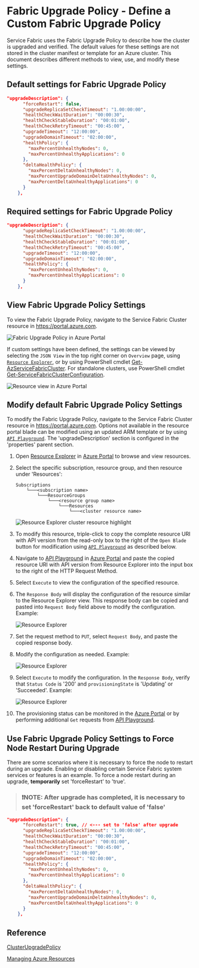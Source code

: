 # Fabric Upgrade Policy - Define a Custom Fabric Upgrade Policy

Service Fabric uses the Fabric Upgrade Policy to describe how the cluster is upgraded and verified. The default values for these settings are not stored in the cluster manifest or template for an Azure cluster. This document describes different methods to view, use, and modify these settings.

## Default settings for Fabric Upgrade Policy

```json
"upgradeDescription": {
      "forceRestart": false,
      "upgradeReplicaSetCheckTimeout": "1.00:00:00",
      "healthCheckWaitDuration": "00:00:30",
      "healthCheckStableDuration": "00:01:00",
      "healthCheckRetryTimeout": "00:45:00",
      "upgradeTimeout": "12:00:00",
      "upgradeDomainTimeout": "02:00:00",
      "healthPolicy": {
        "maxPercentUnhealthyNodes": 0,
        "maxPercentUnhealthyApplications": 0
      },
      "deltaHealthPolicy": {
        "maxPercentDeltaUnhealthyNodes": 0,
        "maxPercentUpgradeDomainDeltaUnhealthyNodes": 0,
        "maxPercentDeltaUnhealthyApplications": 0
      }
    },
```

## Required settings for Fabric Upgrade Policy

```json
"upgradeDescription": {
      "upgradeReplicaSetCheckTimeout": "1.00:00:00",
      "healthCheckWaitDuration": "00:00:30",
      "healthCheckStableDuration": "00:01:00",
      "healthCheckRetryTimeout": "00:45:00",
      "upgradeTimeout": "12:00:00",
      "upgradeDomainTimeout": "02:00:00",
      "healthPolicy": {
        "maxPercentUnhealthyNodes": 0,
        "maxPercentUnhealthyApplications": 0
      }
    },
```

## View Fabric Upgrade Policy Settings

To view the Fabric Upgrade Policy, navigate to the Service Fabric Cluster resource in <https://portal.azure.com>.

![Fabric Upgrade Policy in Azure Portal](../media/portal-upgrade-policy1.png)

If custom settings have been defined, the settings can be viewed by selecting the `JSON View` in the top right corner on `Overview` page, using [`Resource Explorer`](https://portal.azure.com/#view/HubsExtension/ArmExplorerBlade), or by using PowerShell cmdlet [Get-AzServiceFabricCluster](https://docs.microsoft.com/powershell/module/az.servicefabric/get-azservicefabriccluster). For standalone clusters, use PowerShell cmdlet [Get-ServiceFabricClusterConfiguration](https://docs.microsoft.com/powershell/module/servicefabric/get-servicefabricclusterconfiguration?view=azureservicefabricps).

![Resource view in Azure Portal](../media/resource-explorer-steps/portal-resource-view.png)

## Modify default Fabric Upgrade Policy Settings

To modify the Fabric Upgrade Policy, navigate to the Service Fabric Cluster resource in <https://portal.azure.com>. Options not available in the resource portal blade can be modified using an updated ARM template or by using [`API Playground`](https://portal.azure.com/#view/Microsoft_Azure_Resources/ArmPlayground). The 'upgradeDescription' section is configured in the 'properties' parent section.

1. Open [Resource Explorer](https://portal.azure.com/#view/HubsExtension/ArmExplorerBlade) in [Azure Portal](https://portal.azure.com/) to browse and view resources.

1. Select the specific subscription, resource group, and then resource under 'Resources':

    ```text
    Subscriptions
        └───<subscription name>
            └───ResourceGroups
                └───<resource group name>
                    └───Resources
                        └───<cluster resource name>
    ```

    ![Resource Explorer cluster resource highlight](../media/resource-explorer-steps/portal-resource-explorer-cluster-resource-highlight.png)

1. To modify this resource, triple-click to copy the complete resource URI with API version from the read-only box to the right of the `Open Blade` button for modification using [`API Playground`](https://portal.azure.com/#view/Microsoft_Azure_Resources/ArmPlayground) as described below.

1. Navigate to [API Playground](https://ms.portal.azure.com/#view/Microsoft_Azure_Resources/ArmPlayground) in [Azure Portal](https://portal.azure.com/) and paste the copied resource URI with API version from Resource Explorer into the input box to the right of the HTTP Request Method.

1. Select `Execute` to view the configuration of the specified resource.

1. The `Response Body` will display the configuration of the resource similar to the Resource Explorer view. This response body can be copied and pasted into `Request Body` field above to modify the configuration. Example:

    ![Resource Explorer](../media/resource-explorer-steps/api-playground-cluster-get.png)

1. Set the request method to `PUT`, select `Request Body`, and paste the copied response body.

1. Modify the configuration as needed. Example:

    ![Resource Explorer](../media/resource-explorer-steps/api-playground-cluster-put.png)

1. Select `Execute` to modify the configuration. In the `Response Body`, verify that `Status Code` is '200' and `provisioningState` is 'Updating' or 'Succeeded'. Example:

    ![Resource Explorer](../media/resource-explorer-steps/api-playground-cluster-put-response.png)

1. The provisioning status can be monitored in the [Azure Portal](https://portal.azure.com/) or by performing additional `Get` requests from [API Playground](https://ms.portal.azure.com/#view/Microsoft_Azure_Resources/ArmPlayground).

## Use Fabric Upgrade Policy Settings to Force Node Restart During Upgrade

There are some scenarios where it is necessary to force the node to restart during an upgrade. Enabling or disabling certain Service Fabric system services or features is an example. To force a node restart during an upgrade, **temporarily** set 'forceRestart' to 'true'.

> ### :exclamation:NOTE: After upgrade has completed, it is necessary to set 'forceRestart' back to default value of 'false'

```json
"upgradeDescription": {
      "forceRestart": true, // <--- set to 'false' after upgrade
      "upgradeReplicaSetCheckTimeout": "1.00:00:00",
      "healthCheckWaitDuration": "00:00:30",
      "healthCheckStableDuration": "00:01:00",
      "healthCheckRetryTimeout": "00:45:00",
      "upgradeTimeout": "12:00:00",
      "upgradeDomainTimeout": "02:00:00",
      "healthPolicy": {
        "maxPercentUnhealthyNodes": 0,
        "maxPercentUnhealthyApplications": 0
      },
      "deltaHealthPolicy": {
        "maxPercentDeltaUnhealthyNodes": 0,
        "maxPercentUpgradeDomainDeltaUnhealthyNodes": 0,
        "maxPercentDeltaUnhealthyApplications": 0
      }
    },
```

## Reference

[ClusterUpgradePolicy](https://docs.microsoft.com/en-us/dotnet/api/microsoft.azure.management.servicefabric.models.clusterupgradepolicy?view=azure-dotnet)

[Managing Azure Resources](../Deployment/managing-azure-resources.md)
